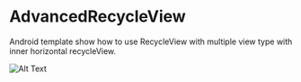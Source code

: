 # AdvancedRecycleView
Android template show how to use RecycleView with multiple view type with inner horizontal recycleView.

![Alt Text](https://github.com/pavelpoley/AdvancedRecycleView/blob/master/advencedRecycleView.gif)
